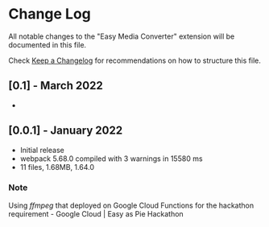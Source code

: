 # Change Log

All notable changes to the "Easy Media Converter" extension will be documented in this file.

Check [Keep a Changelog](http://keepachangelog.com) for recommendations on how to structure this file.

## [0.1] - March 2022
-

## [0.0.1] - January 2022
- Initial release
- webpack 5.68.0 compiled with 3 warnings in 15580 ms
- 11 files, 1.68MB, 1.64.0

### Note
Using *ffmpeg* that deployed on Google Cloud Functions for the hackathon requirement - Google Cloud | Easy as Pie Hackathon

